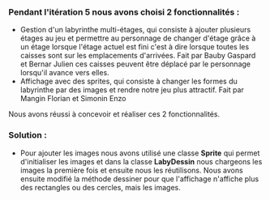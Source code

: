 ### Pendant l'itération 5 nous avons choisi 2 fonctionnalités :
- Gestion d'un labyrinthe multi-étages, qui consiste à ajouter plusieurs étages au jeu et permettre au personnage de changer d'étage
  grâce à un étage lorsque l'étage actuel est fini c'est à dire lorsque toutes les caisses sont sur les emplacements d'arrivées.
  Fait par Bauby Gaspard et Bernar Julien
  ces caisses peuvent être déplacé par le personnage lorsqu'il avance vers elles.
- Affichage avec des sprites, qui consiste à changer les formes du labyrinthe par des images et rendre notre jeu plus attractif.
  Fait par Mangin Florian et Simonin Enzo

Nous avons réussi à concevoir et réaliser ces 2 fonctionnalités.

### Solution :
- Pour ajouter les images nous avons utilisé une classe **Sprite** qui permet d'initialiser les images et dans la classe **LabyDessin**
  nous chargeons les images la première fois et ensuite nous les réutilisons. Nous avons ensuite modifié la méthode dessiner pour que l'affichage
  n'affiche plus des rectangles ou des cercles, mais les images.
